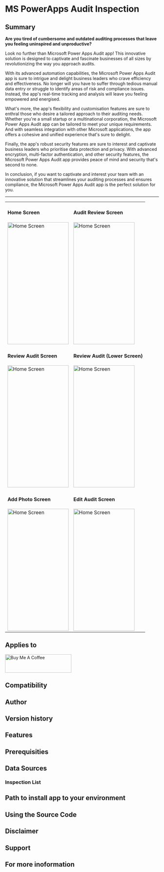 # MS PowerApps Audit Inspection
<h2>Summary</h2>
<p><strong>Are you tired of cumbersome and outdated auditing processes that leave you feeling uninspired and unproductive?</strong></p>
<p>Look no further than Microsoft Power Apps Audit app! This innovative solution is designed to captivate and fascinate businesses of all sizes by revolutionizing the way you approach audits.</p>
<p>With its advanced automation capabilities, the Microsoft Power Apps Audit app is sure to intrigue and delight business leaders who crave efficiency and effectiveness. No longer will you have to suffer through tedious manual data entry or struggle to identify areas of risk and compliance issues. Instead, the app's real-time tracking and analysis will leave you feeling empowered and energised.</p>
<p>What's more, the app's flexibility and customisation features are sure to enthral those who desire a tailored approach to their auditing needs. Whether you're a small startup or a multinational corporation, the Microsoft Power Apps Audit app can be tailored to meet your unique requirements. And with seamless integration with other Microsoft applications, the app offers a cohesive and unified experience that's sure to delight.</p>
<p>Finally, the app's robust security features are sure to interest and captivate business leaders who prioritise data protection and privacy. With advanced encryption, multi-factor authentication, and other security features, the Microsoft Power Apps Audit app provides peace of mind and security that's second to none.</p>
<p>In conclusion, if you want to captivate and interest your team with an innovative solution that streamlines your auditing processes and ensures compliance, the Microsoft Power Apps Audit app is the perfect solution for you.</p>

---
<table style="width: 100%">
	<tr>
		<td><h4>Home Screen</h4><img src="https://cloudhound.s3.eu-west-2.amazonaws.com/FreeAuditAppImages/1-Home.png" alt="Home Screen" width="200" height="400"/></td>
		<td><h4>Audit Review Screen</h4><img src="https://cloudhound.s3.eu-west-2.amazonaws.com/FreeAuditAppImages/2-Review.png" alt="Home Screen" width="200" height="400"/></td>
	</tr>
	<tr>
		<td><h4>Review Audit Screen</h4><img src="https://cloudhound.s3.eu-west-2.amazonaws.com/FreeAuditAppImages/2-ReviewAudit.png" alt="Home Screen" width="200" height="400"/></td>
		<td><h4>Review Audit (Lower Screen)</h4><img src="https://cloudhound.s3.eu-west-2.amazonaws.com/FreeAuditAppImages/3-ReviewAudit.png" alt="Home Screen" width="200" height="400"/></td>
	</tr>
	<tr>
		<td><h4>Add Photo Screen</h4><img src="https://cloudhound.s3.eu-west-2.amazonaws.com/FreeAuditAppImages/4-PhotoAdd.png" alt="Home Screen" width="200" height="400"/></td>
		<td><h4>Edit Audit Screen</h4><img src="https://cloudhound.s3.eu-west-2.amazonaws.com/FreeAuditAppImages/5-EditAudit.png" alt="Home Screen" width="200" height="400"/></td>
	</tr>
</table>

<h2>Applies to</h2>
<a href="https://www.buymeacoffee.com/ChrisAlexBird" target="_blank"><img src="https://cdn.buymeacoffee.com/buttons/v2/arial-yellow.png" alt="Buy Me A Coffee" style="height: 60px !important;width: 217px !important;" ></a>
<h2>Compatibility</h2>

<h2>Author</h2>

<h2>Version history</h2>

<h2>Features</h2>

<h2>Prerequisities</h2>

<h2>Data Sources</h2>

<h3>Inspection List</h3>

<h2>Path to install app to your environment</h3>

<h2>Using the Source Code</h2>

<h2>Disclaimer</h2>

<h2>Support</h2>

<h2>For more inoformation</h2>
